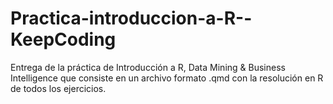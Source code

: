 # Practica-introduccion-a-R--KeepCoding

Entrega de la práctica de Introducción a R, Data Mining & Business Intelligence que consiste en un archivo formato .qmd con la resolución en R de todos los ejercicios.
